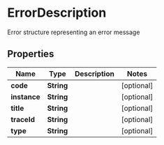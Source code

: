 

# ErrorDescription

Error structure representing an error message

## Properties

| Name | Type | Description | Notes |
|------------ | ------------- | ------------- | -------------|
|**code** | **String** |  |  [optional] |
|**instance** | **String** |  |  [optional] |
|**title** | **String** |  |  [optional] |
|**traceId** | **String** |  |  [optional] |
|**type** | **String** |  |  [optional] |



